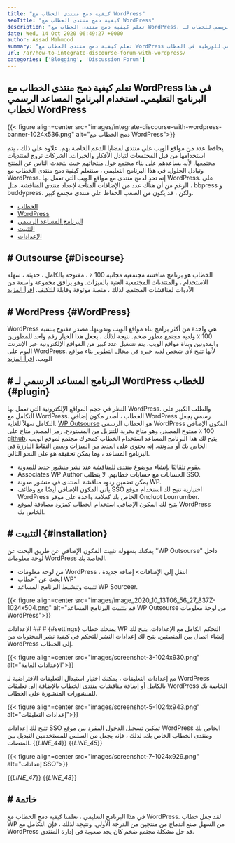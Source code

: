 ```yaml
---
title: "كيفية دمج منتدى الخطاب مع WordPress" 
seoTitle: "كيفية دمج منتدى الخطاب مع WordPress" 
description: "تعلم كيفية دمج منتدى الخطاب مع WordPress. تركيب وتكوين البرنامج المساعد الرسمي للخطاب لـ WordPress." 
date: Wed, 14 Oct 2020 06:49:27 +0000
author: Assad Mahmood
summary: "تعلم كيفية دمج منتدى الخطاب مع WordPress في هذا البرنامج التعليمي. باستخدام البرنامج المساعد الرسمي للورطية في الخطاب" 
url: /ar/how-to-integrate-discourse-forum-with-wordpress/
categories: ['Blogging', 'Discussion Forum']
---
```


## تعلم كيفية دمج منتدى الخطاب مع WordPress في هذا البرنامج التعليمي. استخدام البرنامج المساعد الرسمي لخطاب WordPress

{{< figure align=center src="images/integrate-discourse-with-wordpress-banner-1024x536.png" alt="دمج الخطاب مع WordPress">}}

يحافظ عدد من مواقع الويب على منتدى لقضايا الدعم الخاصة بهم. علاوة على ذلك ، يتم استخدامها من قبل المجتمعات لتبادل الأفكار والخبرات. الشركات تروج لمنتديات مجتمعها. لأنه يساعدهم على بناء مجتمع حول منتجاتهم حيث يتحدث الناس عن المنتج وتبادل الحلول. في هذا البرنامج التعليمي ، سنتعلم كيفية دمج منتدى الخطاب مع WordPress.
إنه تحدٍ لدمج منتدى مع مواقع الويب التي تعمل بها WordPress. على الرغم من أن هناك عدد من الإضافات المتاحة لإعداد منتدى المناقشة. مثل ، bbpress و buddypress. ولكن ، قد يكون من الصعب الحفاظ على منتدى مجتمع كبير.
  * [الخطاب][1]
  * [WordPress][2]
  * [البرنامج المساعد الرسمي][3]
  * [التثبيت][4]
  * [الإعدادات][5]

## # Outsourse   {#Discourse}
الخطاب هو برنامج مناقشة مجتمعية مجانية 100 ٪ ، مفتوحة بالكامل ، حديثة ، سهلة الاستخدام ، والمنتدىات المجتمعية الغنية بالميزات. وهو يرافق مجموعة واسعة من الأدوات لمناقشات المجتمع. لذلك ، منصة موثوقة وقابلة للتكيف. [اقرأ المزيد][6]

## # WordPress   {#WordPress}
WordPress هي واحدة من أكثر برامج بناء مواقع الويب وتدوينها. مصدر مفتوح بنسبة 100 ٪ ولديه مجتمع مطور ضخم. نتيجة لذلك ، يجعل هذا الخيار رقم واحد للمطورين والمدونين وبناة مواقع الويب. يتم تشغيل عدد كبير من المواقع الإلكترونية عبر الإنترنت اليوم على WordPress. لأنها تتيح لأي شخص لديه خبرة في مجال التطوير بناء مواقع الويب. [اقرأ المزيد][7]

## # البرنامج المساعد الرسمي لـ WordPress للخطاب   {#plugin}
النظر في حجم المواقع الإلكترونية التي تعمل بها WordPress. والطلب الكبير على التكامل مع WordPress. الخطاب ، أصدر مكون إضافي WordPress رسمي يجعل التكامل سهلاً للغاية.
[WP Outsourse][8] هو الخطاب الرسمي WordPress المكون الإضافي 100 ٪ مفتوح المصدر. وهو متاح بحرية للتنزيل من المستودع. رمز المصدر متاح على [github][9].
يتيح لك هذا البرنامج المساعد استخدام الخطاب كمحرك مجتمع لموقع الويب الخاص بك أو مدونته. إنه يحتوي على العديد من الميزات وبعض النقاط البارزة في البرنامج المساعد ، وما يمكن تحقيقه هو على النحو التالي.
  * يقوم تلقائيًا بإنشاء موضوع منتدى للمناقشة عند نشر منشور جديد للمدونة.
  * Associates WP Author الحسابات مع حسابات خطابهم. لا يتطلب SSO.
  * يمكن تضمين ردود مناقشة المنتدى في منشور مدونة WP.
  * يأتي المكون الإضافي أيضًا مع وظائف SSO اختيارية تتيح لك استخدام موقع WordPress الخاص بك كعلامة واحدة على موفر Onclupt Lourrumber.
  * يتيح لك المكون الإضافي استخدام الخطاب كمزود مصادقة لموقع WordPress الخاص بك.

## # التثبيت   {#installation}
يمكنك بسهولة تثبيت المكون الإضافي عن طريق البحث عن "WP Outsourse" داخل لوحة معلومات WordPress الخاصة بك.
  * من لوحة معلومات WordPress ، انتقل إلى الإضافات> إضافة جديدة
  * ابحث عن "خطاب WP"
  * تثبيت وتنشيط البرنامج المساعد WP Sourceer.

{{< figure align=center src="images/image_2020_10_13T06_56_27_837Z-1024x504.png" alt="قم بتثبيت البرنامج المساعد WP Outsourse من لوحة معلومات WordPress">}}


الإعدادات ## #  {#settings}
يمنحك خطاب WP التحكم الكامل مع الإعدادات. يتيح لك إنشاء اتصال بين المنصتين. يتيح لك إعدادات النشر للتحكم في كيفية نشر المحتويات من WordPress إلى الخطاب.

{{< figure align=center src="images/screenshot-3-1024x930.png" alt="الإعدادات العامة">}}

مع إعدادات التعليقات ، يمكنك اختيار استبدال التعليقات الافتراضية لـ WordPress بالكامل أو إضافة مناقشات منتدى الخطاب بالإضافة إلى تعليقات WordPress الخاصة بك للمنشورات المنشورة على الخطاب.

{{< figure align=center src="images/screenshot-5-1024x943.png" alt="إعدادات التعليقات">}}

تتيح لك إعدادات SSO تمكين تسجيل الدخول المفرد بين موقع WordPress الخاص بك ومنتدى الخطاب الخاص بك. لذلك ، فإنه يجعل من السلس للمستخدمين التبديل بين المنصات.
{{_LINE_44_}}
{{_LINE_45_}}

{{< figure align=center src="images/screenshot-7-1024x929.png" alt="إعدادات SSO">}}

{{_LINE_47_}}
{{_LINE_48_}}

## # خاتمة
في هذا البرنامج التعليمي ، تعلمنا كيفية دمج الخطاب مع WordPress. لقد جعل خطاب WP من السهل صنع اندماج من منتجين من الدرجة الأولى. ونتيجة لذلك ، فإن التكامل مع WordPress قد حل مشكلة مجتمع ضخم كان يجد صعوبة في إدارة المنتدى.

  
[1]: #discourse
[2]: #wordpress
[3]: #plugin
[4]: #installation
[5]: #settings
[6]: https://products.containerize.com/discussion-forum/discourse
[7]: https://products.containerize.com/blogging/wordpress
[8]: https://wordpress.org/plugins/wp-discourse/
[9]: https://github.com/discourse/wp-discourse
